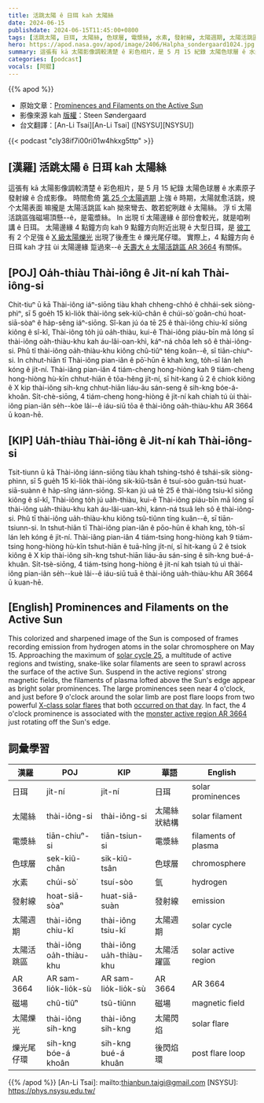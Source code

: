 ```yaml
---
title: 活跳太陽 ê 日珥 kah 太陽絲
date: 2024-06-15
publishdate: 2024-06-15T11:45:00+0800
tags: [活跳太陽, 日珥, 太陽絲, 色球層, 電漿絲, 水素, 發射線, 太陽週期, 太陽活跳區, 太陽活跳區 AR 3664, 磁場, 太陽爍光, 爍光尾仔環]
hero: https://apod.nasa.gov/apod/image/2406/Halpha_sondergaard1024.jpg
summary: 這張有 kā 太陽影像調較清楚 ê 彩色相片，是 5 月 15 紀錄 太陽色球層 ê 水素原子發射線 ê 合成影像。
categories: [podcast]
vocals: [阿錕]
---
```


{{% apod %}}

- 原始文章：[Prominences and Filaments on the Active Sun](https://apod.nasa.gov/apod/ap240615.html)
- 影像來源 kah [版權][copyright]：Steen Søndergaard
- 台文翻譯：[An-Li Tsai][An-Li Tsai] ([NSYSU][NSYSU])

{{< podcast "cly38if7i00ri01w4hkxg5ttp" >}}

## [漢羅] 活跳太陽 ê 日珥 kah 太陽絲
這張有 kā 太陽影像調較清楚 ê 彩色相片，是 5 月 15 紀錄 太陽色球層 ê 水素原子發射線 ê 合成影像。
時間愈倚 [第 25 个太陽週期][solar cycle 25] 上強 ê 時期，太陽就愈活跳，規个太陽表面 嘛攏是 太陽活跳區 kah 拗來彎去、敢若蛇咧趖 ê 太陽絲。
浮 tī 太陽活跳區強磁場頂懸--ê，是電漿絲。
In 出現 tī 太陽邊緣 ê 部份會較光，就是咱咧講 ê 日珥。
太陽邊緣 4 點鐘方向 kah 9 點鐘方向附近出現 ê 大型日珥，是 [彼工][occurred on that day] 有 2 个足強 ê [X 級太陽爍光][X-class solar flares] 出現了後產生 ê 爍光尾仔環。
實際上，4 點鐘方向 ê 日珥 kah 才拄 ùi 太陽邊緣 踅過來--ê [夭壽大 ê 太陽活跳區 AR 3664][monster active region AR 3664] 有關係。

## [POJ] Oa̍h-thiàu Thài-iông ê Ji̍t-ní kah Thài-iông-si
Chit-tiuⁿ ū kā Thài-iông iáⁿ-siōng tiàu khah chheng-chhó ê chhái-sek siòng-phìⁿ, sī 5 goe̍h 15 kì-lio̍k thài-iông sek-kiû-chân ê chúi-sò͘ goân-chú hoat-siā-sòaⁿ ê ha̍p-sêng iáⁿ-siōng.
Sî-kan jú óa tē 25 ê thài-iông chiu-kî siōng kiông ê sî-kî, Thài-iông to̍h jú oa̍h-thiàu, kui-ê Thài-iông piáu-bīn mā lóng sī thài-iông oa̍h-thiàu-khu kah áu-lâi-oan-khì, káⁿ-ná chôa leh sô ê thài-iông-si.
Phû tī thài-iông oa̍h-thiàu-khu kiông chû-tiûⁿ téng koân--ê, sī tiān-chiuⁿ-si.
In chhut-hiān tī Thài-iông pian-iân ê pō͘-hūn ē khah kng, to̍h-sī lán leh kóng ê ji̍t-ní.
Thài-iâng pian-iân 4 tiám-cheng hong-hiòng kah 9 tiám-cheng hong-hiòng hù-kīn chhut-hiān ê tōa-hêng ji̍t-ní, sī hit-kang ū 2 ê chiok kiông ê X kip thài-iông sih-kng chhut-hiān liáu-āu sán-seng ê sih-kng bóe-á-khoân.
Si̍t-chè-siōng, 4 tiám-cheng hong-hiòng ê ji̍t-ní kah chiah tú ùi thài-iông pian-iân se̍h--kòe lâi--ê iáu-siū tōa ê thài-iông oa̍h-thiàu-khu AR 3664 ū koan-hē.

## [KIP] Ua̍h-thiàu Thài-iông ê Ji̍t-ní kah Thài-iông-si
Tsit-tiunn ū kā Thài-iông iánn-siōng tiàu khah tshing-tshó ê tshái-sik siòng-phìnn, sī 5 gue̍h 15 kì-lio̍k thài-iông sik-kiû-tsân ê tsuí-sòo guân-tsú huat-siā-suànn ê ha̍p-sîng iánn-siōng.
Sî-kan jú uá tē 25 ê thài-iông tsiu-kî siōng kiông ê sî-kî, Thài-iông to̍h jú ua̍h-thiàu, kui-ê Thài-iông piáu-bīn mā lóng sī thài-iông ua̍h-thiàu-khu kah áu-lâi-uan-khì, kánn-ná tsuâ leh sô ê thài-iông-si.
Phû tī thài-iông ua̍h-thiàu-khu kiông tsû-tiûnn tíng kuân--ê, sī tiān-tsiunn-si.
In tshut-hiān tī Thài-iông pian-iân ê pōo-hūn ē khah kng, to̍h-sī lán leh kóng ê ji̍t-ní.
Thài-iâng pian-iân 4 tiám-tsing hong-hiòng kah 9 tiám-tsing hong-hiòng hù-kīn tshut-hiān ê tuā-hîng ji̍t-ní, sī hit-kang ū 2 ê tsiok kiông ê X kip thài-iông sih-kng tshut-hiān liáu-āu sán-sing ê sih-kng bué-á-khuân.
Si̍t-tsè-siōng, 4 tiám-tsing hong-hiòng ê ji̍t-ní kah tsiah tú uì thài-iông pian-iân se̍h--kuè lâi--ê iáu-siū tuā ê thài-iông ua̍h-thiàu-khu AR 3664 ū kuan-hē.

## [English] Prominences and Filaments on the Active Sun
This colorized and sharpened image of the Sun is composed of frames recording emission from hydrogen atoms in the solar chromosphere on May 15.
Approaching the maximum of [solar cycle 25][solar cycle 25], a multitude of active regions and twisting, snake-like solar filaments are seen to sprawl across the surface of the active Sun.
Suspend in the active regions' strong magnetic fields, the filaments of plasma lofted above the Sun's edge appear as bright solar prominences.
The large prominences seen near 4 o'clock, and just before 9 o'clock around the solar limb are post flare loops from two powerful [X-class solar flares][X-class solar flares] that both [occurred on that day][occurred on that day].
In fact, the 4 o'clock prominence is associated with the [monster active region AR 3664][monster active region AR 3664] just rotating off the Sun's edge.

## 詞彙學習

|漢羅|POJ|KIP|華語|English|
|-|-|-|-|-|
|日珥|ji̍t-ní|ji̍t-ní|日珥|solar prominences|
|太陽絲|thài-iông-si|thài-iông-si|太陽絲狀結構|solar filament|
|電漿絲|tiān-chiuⁿ-si|tiān-tsiun-si|電漿絲|filaments of plasma|
|色球層|sek-kiû-chân|sik-kiû-tsân|色球層|chromosphere|
|水素|chúi-sò͘|tsuí-sòo|氫|hydrogen|
|發射線|hoat-siā-sòaⁿ|huat-siā-suàn|發射線|emission|
|太陽週期|thài-iông chiu-kî|thài-iông tsiu-kî|太陽週期|solar cycle|
|太陽活跳區|thài-iông oa̍h-thiàu-khu|thài-iông ua̍h-thiàu-khu|太陽活躍區|solar active region|
|AR 3664|AR sam-lio̍k-lio̍k-sù|AR sam-lio̍k-lio̍k-sù|AR 3664|AR 3664|
|磁場|chû-tiûⁿ|tsû-tiûnn|磁場|magnetic field|
|太陽爍光|thài-iông sih-kng|thài-iông sih-kng|太陽閃焰|solar flare|
|爍光尾仔環|sih-kng bóe-á khoân|sih-kng bué-á khuân|後閃焰環|post flare loop|

{{% /apod %}}
[An-Li Tsai]: mailto:thianbun.taigi@gmail.com
[NSYSU]: https://phys.nsysu.edu.tw/

[copyright]: https://apod.nasa.gov/apod/fap/lib/about_apod.html#srapply
[License3]: https://creativecommons.org/licenses/by/3.0/
[License2]:https://creativecommons.org/licenses/by-nc-nd/2.0/

[solar cycle 25]:https://www.nasa.gov/missions/sdo/what-will-solar-cycle-25-look-like/
[X-class solar flares]:https://svs.gsfc.nasa.gov/10109/
[occurred on that day]:https://svs.gsfc.nasa.gov/14593
[monster active region AR 3664]:https://apod.nasa.gov/apod/ap240515.html
